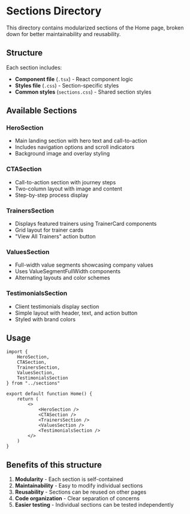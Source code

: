 # Sections Directory

This directory contains modularized sections of the Home page, broken down for better maintainability and reusability.

## Structure

Each section includes:
- **Component file** (`.tsx`) - React component logic
- **Styles file** (`.css`) - Section-specific styles
- **Common styles** (`sections.css`) - Shared section styles

## Available Sections

### HeroSection
- Main landing section with hero text and call-to-action
- Includes navigation options and scroll indicators
- Background image and overlay styling

### CTASection  
- Call-to-action section with journey steps
- Two-column layout with image and content
- Step-by-step process display

### TrainersSection
- Displays featured trainers using TrainerCard components
- Grid layout for trainer cards
- "View All Trainers" action button

### ValuesSection
- Full-width value segments showcasing company values
- Uses ValueSegmentFullWidth components
- Alternating layouts and color schemes

### TestimonialsSection
- Client testimonials display section
- Simple layout with header, text, and action button
- Styled with brand colors

## Usage

```tsx
import {
    HeroSection,
    CTASection,
    TrainersSection,
    ValuesSection,
    TestimonialsSection
} from "../sections"

export default function Home() {
    return (
        <>
            <HeroSection />
            <CTASection />
            <TrainersSection />
            <ValuesSection />
            <TestimonialsSection />
        </>
    )
}
```

## Benefits of this structure

1. **Modularity** - Each section is self-contained
2. **Maintainability** - Easy to modify individual sections
3. **Reusability** - Sections can be reused on other pages
4. **Code organization** - Clear separation of concerns
5. **Easier testing** - Individual sections can be tested independently
